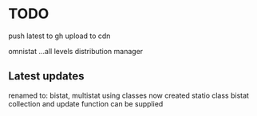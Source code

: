 # TODO
push latest to gh 
upload to cdn

omnistat ...all levels
distribution manager


## Latest updates
renamed to: bistat, multistat
using classes now
created statio class
bistat collection and update function can be supplied
